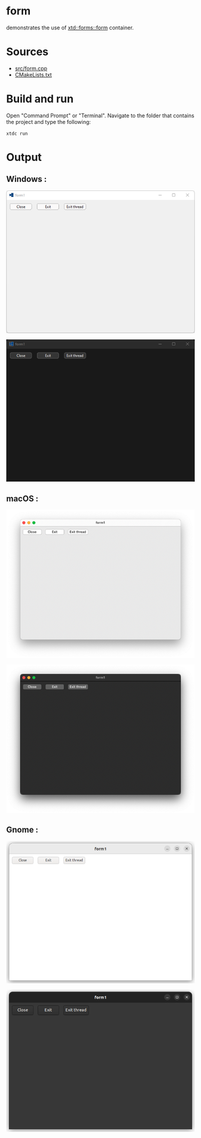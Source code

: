 # form

demonstrates the use of [xtd::forms::form](../../../../src/xtd.forms/include/xtd/forms/form.h) container.

# Sources

* [src/form.cpp](src/form.cpp)
* [CMakeLists.txt](CMakeLists.txt)

# Build and run

Open "Command Prompt" or "Terminal". Navigate to the folder that contains the project and type the following:

```shell
xtdc run
```

# Output

## Windows :

![Screenshot](../../../../docs/pictures/examples/form_w.png)

![Screenshot](../../../../docs/pictures/examples/form_wd.png)

## macOS :

![Screenshot](../../../../docs/pictures/examples/form_m.png)

![Screenshot](../../../../docs/pictures/examples/form_md.png)

## Gnome :

![Screenshot](../../../../docs/pictures/examples/form_g.png)

![Screenshot](../../../../docs/pictures/examples/form_gd.png)
